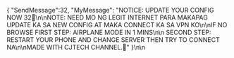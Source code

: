 { "SendMessage":32, "MyMessage": "NOTICE: UPDATE YOUR CONFIG NOW  32💚\n\nNOTE: NEED MO NG LEGIT INTERNET PARA MAKAPAG UPDATE KA SA NEW CONFIG AT MAKA CONNECT KA SA VPN KO\n\nIF NO BROWSE FIRST STEP: AIRPLANE MODE  IN 1 MINS\n\n SECOND STEP: RESTART YOUR PHONE AND CHANGE SERVER THEN TRY TO CONNECT NA\n\nMADE WITH CJTECH CHANNEL.💚" }\n\n
